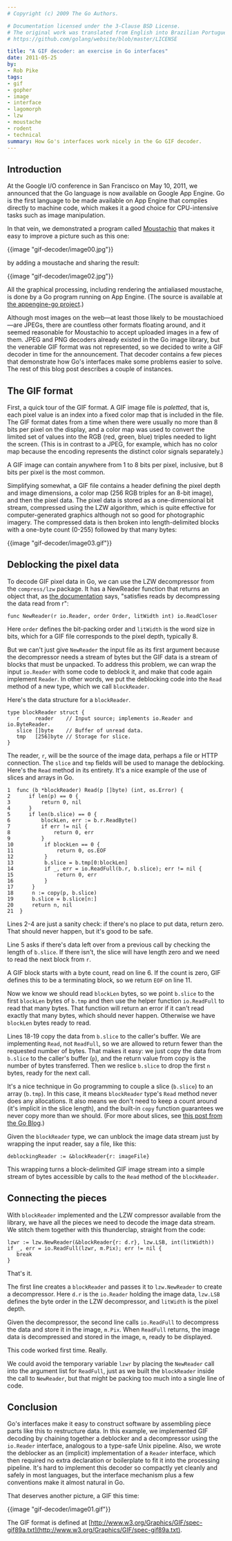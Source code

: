 ```yaml
---
# Copyright (c) 2009 The Go Authors.

# Documentation licensed under the 3-Clause BSD License.
# The original work was translated from English into Brazilian Portuguese.
# https://github.com/golang/website/blob/master/LICENSE

title: "A GIF decoder: an exercise in Go interfaces"
date: 2011-05-25
by:
- Rob Pike
tags:
- gif
- gopher
- image
- interface
- lagomorph
- lzw
- moustache
- rodent
- technical
summary: How Go's interfaces work nicely in the Go GIF decoder.
---
```


## Introduction

At the Google I/O conference in San Francisco on May 10,
2011, we announced that the Go language is now available on Google App Engine.
Go is the first language to be made available on App Engine that compiles
directly to machine code,
which makes it a good choice for CPU-intensive tasks such as image manipulation.

In that vein, we demonstrated a program called [Moustachio](http://moustach-io.appspot.com/)
that makes it easy to improve a picture such as this one:

{{image "gif-decoder/image00.jpg"}}

by adding a moustache and sharing the result:

{{image "gif-decoder/image02.jpg"}}

All the graphical processing, including rendering the antialiased moustache,
is done by a Go program running on App Engine.
(The source is available at [the appengine-go project](http://code.google.com/p/appengine-go/source/browse/example/moustachio/).)

Although most images on the web—at least those likely to be moustachioed—are JPEGs,
there are countless other formats floating around,
and it seemed reasonable for Moustachio to accept uploaded images in a few of them.
JPEG and PNG decoders already existed in the Go image library,
but the venerable GIF format was not represented,
so we decided to write a GIF decoder in time for the announcement.
That decoder contains a few pieces that demonstrate how Go's interfaces
make some problems easier to solve.
The rest of this blog post describes a couple of instances.

## The GIF format

First, a quick tour of the GIF format.  A GIF image file is _paletted_,
that is, each pixel value is an index into a fixed color map that is included in the file.
The GIF format dates from a time when there were usually no more than 8
bits per pixel on the display,
and a color map was used to convert the limited set of values into the RGB (red,
green, blue) triples needed to light the screen.
(This is in contrast to a JPEG, for example,
which has no color map because the encoding represents the distinct color
signals separately.)

A GIF image can contain anywhere from 1 to 8 bits per pixel, inclusive, but 8 bits per pixel is the most common.

Simplifying somewhat, a GIF file contains a header defining the pixel depth
and image dimensions,
a color map (256 RGB triples for an 8-bit image),
and then the pixel data.
The pixel data is stored as a one-dimensional bit stream,
compressed using the LZW algorithm, which is quite effective for computer-generated
graphics although not so good for photographic imagery.
The compressed data is then broken into length-delimited blocks with a one-byte
count (0-255) followed by that many bytes:

{{image "gif-decoder/image03.gif"}}

## Deblocking the pixel data

To decode GIF pixel data in Go, we can use the LZW decompressor from the
`compress/lzw` package.
It has a NewReader function that returns an object that,
as [the documentation](/pkg/compress/lzw/#NewReader) says,
"satisfies reads by decompressing the data read from r":

	func NewReader(r io.Reader, order Order, litWidth int) io.ReadCloser

Here `order` defines the bit-packing order and `litWidth` is the word size in bits,
which for a GIF file corresponds to the pixel depth, typically 8.

But we can't just give `NewReader` the input file as its first argument
because the decompressor needs a stream of bytes but the GIF data is a stream
of blocks that must be unpacked.
To address this problem, we can wrap the input `io.Reader` with some code to deblock it,
and make that code again implement `Reader`.
In other words, we put the deblocking code into the `Read` method of a new type,
which we call `blockReader`.

Here's the data structure for a `blockReader`.

	type blockReader struct {
	   r     reader    // Input source; implements io.Reader and io.ByteReader.
	   slice []byte    // Buffer of unread data.
	   tmp   [256]byte // Storage for slice.
	}

The reader, `r`, will be the source of the image data,
perhaps a file or HTTP connection.
The `slice` and `tmp` fields will be used to manage the deblocking.
Here's the `Read` method in its entirety.
It's a nice example of the use of slices and arrays in Go.

	1  func (b *blockReader) Read(p []byte) (int, os.Error) {
	2      if len(p) == 0 {
	3          return 0, nil
	4      }
	5      if len(b.slice) == 0 {
	6          blockLen, err := b.r.ReadByte()
	7          if err != nil {
	8              return 0, err
	9          }
	10          if blockLen == 0 {
	11              return 0, os.EOF
	12          }
	13          b.slice = b.tmp[0:blockLen]
	14          if _, err = io.ReadFull(b.r, b.slice); err != nil {
	15              return 0, err
	16          }
	17      }
	18      n := copy(p, b.slice)
	19      b.slice = b.slice[n:]
	20      return n, nil
	21  }

Lines 2-4 are just a sanity check: if there's no place to put data, return zero.
That should never happen, but it's good to be safe.

Line 5 asks if there's data left over from a previous call by checking the
length of `b.slice`.
If there isn't, the slice will have length zero and we need to read the
next block from `r`.

A GIF block starts with a byte count, read on line 6.
If the count is zero, GIF defines this to be a terminating block,
so we return `EOF` on line 11.

Now we know we should read `blockLen` bytes,
so we point `b.slice` to the first `blockLen` bytes of `b.tmp` and then
use the helper function `io.ReadFull` to read that many bytes.
That function will return an error if it can't read exactly that many bytes,
which should never happen.
Otherwise we have `blockLen` bytes ready to read.

Lines 18-19 copy the data from `b.slice` to the caller's buffer.
We are implementing `Read`, not `ReadFull`,
so we are allowed to return fewer than the requested number of bytes.
That makes it easy: we just copy the data from `b.slice` to the caller's buffer (`p`),
and the return value from copy is the number of bytes transferred.
Then we reslice `b.slice` to drop the first `n` bytes,
ready for the next call.

It's a nice technique in Go programming to couple a slice (`b.slice`) to an array (`b.tmp`).
In this case, it means `blockReader` type's `Read` method never does any allocations.
It also means we don't need to keep a count around (it's implicit in the slice length),
and the built-in `copy` function guarantees we never copy more than we should.
(For more about slices, see [this post from the Go Blog](/blog/go-slices-usage-and-internals).)

Given the `blockReader` type, we can unblock the image data stream just
by wrapping the input reader,
say a file, like this:

	deblockingReader := &blockReader{r: imageFile}

This wrapping turns a block-delimited GIF image stream into a simple stream
of bytes accessible by calls to the `Read` method of the `blockReader`.

## Connecting the pieces

With `blockReader` implemented and the LZW compressor available from the library,
we have all the pieces we need to decode the image data stream.
We stitch them together with this thunderclap,
straight from the code:

	lzwr := lzw.NewReader(&blockReader{r: d.r}, lzw.LSB, int(litWidth))
	if _, err = io.ReadFull(lzwr, m.Pix); err != nil {
	   break
	}

That's it.

The first line creates a `blockReader` and passes it to `lzw.NewReader`
to create a decompressor.
Here `d.r` is the `io.Reader` holding the image data,
`lzw.LSB` defines the byte order in the LZW decompressor,
and `litWidth` is the pixel depth.

Given the decompressor, the second line calls `io.ReadFull` to decompress
the data and store it in the image, `m.Pix`.
When `ReadFull` returns, the image data is decompressed and stored in the image,
`m`, ready to be displayed.

This code worked first time. Really.

We could avoid the temporary variable `lzwr` by placing the `NewReader`
call into the argument list for `ReadFull`,
just as we built the `blockReader` inside the call to `NewReader`,
but that might be packing too much into a single line of code.

## Conclusion

Go's interfaces make it easy to construct software by assembling piece parts
like this to restructure data.
In this example, we implemented GIF decoding by chaining together a deblocker
and a decompressor using the `io.Reader` interface,
analogous to a type-safe Unix pipeline.
Also, we wrote the deblocker as an (implicit) implementation of a `Reader` interface,
which then required no extra declaration or boilerplate to fit it into the
processing pipeline.
It's hard to implement this decoder so compactly yet cleanly and safely in most languages,
but the interface mechanism plus a few conventions make it almost natural in Go.

That deserves another picture, a GIF this time:

{{image "gif-decoder/image01.gif"}}

The GIF format is defined at [http://www.w3.org/Graphics/GIF/spec-gif89a.txt](http://www.w3.org/Graphics/GIF/spec-gif89a.txt).
